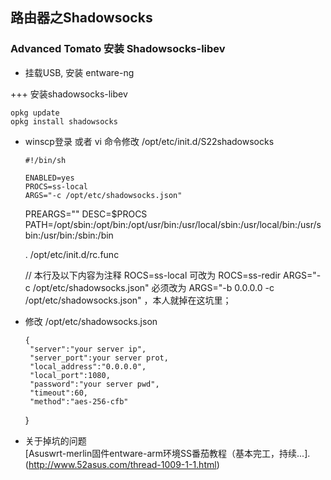 ## 路由器之Shadowsocks

### Advanced Tomato 安装 Shadowsocks-libev

+ 挂载USB, 安装 entware-ng    

+++ 安装shadowsocks-libev          
      
    opkg update
    opkg install shadowsocks
     
+ winscp登录 或者 vi 命令修改 /opt/etc/init.d/S22shadowsocks              
    
      #!/bin/sh
    
      ENABLED=yes
      PROCS=ss-local
      ARGS="-c /opt/etc/shadowsocks.json"
    PREARGS=""
    DESC=$PROCS
    PATH=/opt/sbin:/opt/bin:/opt/usr/bin:/usr/local/sbin:/usr/local/bin:/usr/sbin:/usr/bin:/sbin:/bin

    . /opt/etc/init.d/rc.func     
    
    // 本行及以下内容为注释
    ROCS=ss-local 可改为 ROCS=ss-redir 
    ARGS="-c /opt/etc/shadowsocks.json" 必须改为 ARGS="-b 0.0.0.0 -c /opt/etc/shadowsocks.json" ，本人就掉在这坑里；
    
    
+ 修改 /opt/etc/shadowsocks.json     
   
      {
       "server":"your server ip",
       "server_port":your server prot,
       "local_address":"0.0.0.0",
       "local_port":1080,
       "password":"your server pwd",
       "timeout":60,
       "method":"aes-256-cfb"
     }
   
+ 关于掉坑的问题           
  [Asuswrt-merlin固件entware-arm环境SS番茄教程（基本完工，持续...].(http://www.52asus.com/thread-1009-1-1.html)
